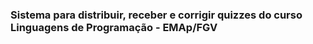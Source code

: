 ### Sistema para distribuir, receber e corrigir quizzes do curso Linguagens de Programação - EMAp/FGV
